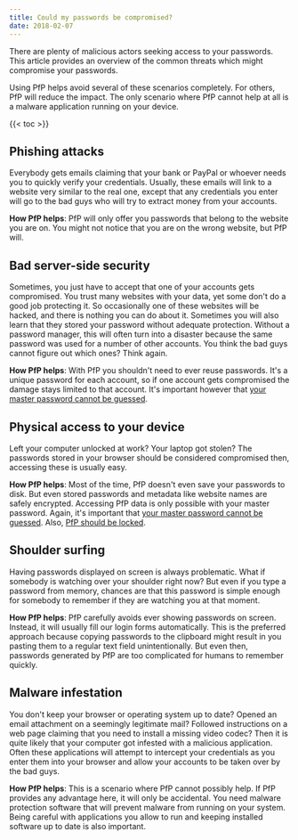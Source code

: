 ```yaml
---
title: Could my passwords be compromised?
date: 2018-02-07
---
```


There are plenty of malicious actors seeking access to your passwords. This article provides an overview of the common threats which might compromise your passwords.

Using PfP helps avoid several of these scenarios completely. For others, PfP will reduce the impact. The only scenario where PfP cannot help at all is a malware application running on your device.

{{< toc >}}

## Phishing attacks

Everybody gets emails claiming that your bank or PayPal or whoever needs you to quickly verify your credentials. Usually, these emails will link to a website very similar to the real one, except that any credentials you enter will go to the bad guys who will try to extract money from your accounts.

**How PfP helps**: PfP will only offer you passwords that belong to the website you are on. You might not notice that you are on the wrong website, but PfP will.

## Bad server-side security

Sometimes, you just have to accept that one of your accounts gets compromised. You trust many websites with your data, yet some don't do a good job protecting it. So occasionally one of these websites will be hacked, and there is nothing you can do about it. Sometimes you will also learn that they stored your password without adequate protection. Without a password manager, this will often turn into a disaster because the same password was used for a number of other accounts. You think the bad guys cannot figure out which ones? Think again.

**How PfP helps**: With PfP you shouldn't need to ever reuse passwords. It's a unique password for each account, so if one account gets compromised the damage stays limited to that account. It's important however that [your master password cannot be guessed](/documentation/choosing-master-password/).

## Physical access to your device

Left your computer unlocked at work? Your laptop got stolen? The passwords stored in your browser should be considered compromised then, accessing these is usually easy.

**How PfP helps**: Most of the time, PfP doesn't even save your passwords to disk. But even stored passwords and metadata like website names are safely encrypted. Accessing PfP data is only possible with your master password. Again, it's important that [your master password cannot be guessed](/documentation/choosing-master-password/). Also, [PfP should be locked](/documentation/autolock/).

## Shoulder surfing

Having passwords displayed on screen is always problematic. What if somebody is watching over your shoulder right now? But even if you type a password from memory, chances are that this password is simple enough for somebody to remember if they are watching you at that moment.

**How PfP helps**: PfP carefully avoids ever showing passwords on screen. Instead, it will usually fill our login forms automatically. This is the preferred approach because copying passwords to the clipboard might result in you pasting them to a regular text field unintentionally. But even then, passwords generated by PfP are too complicated for humans to remember quickly.

## Malware infestation

You don't keep your browser or operating system up to date? Opened an email attachment on a seemingly legitimate mail? Followed instructions on a web page claiming that you need to install a missing video codec? Then it is quite likely that your computer got infested with a malicious application. Often these applications will attempt to intercept your credentials as you enter them into your browser and allow your accounts to be taken over by the bad guys.

**How PfP helps**: This is a scenario where PfP cannot possibly help. If PfP provides any advantage here, it will only be accidental. You need malware protection software that will prevent malware from running on your system. Being careful with applications you allow to run and keeping installed software up to date is also important.
